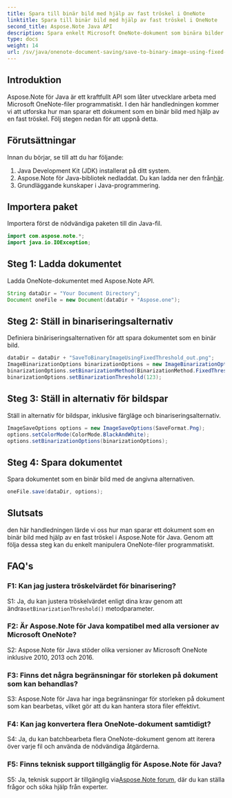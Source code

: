 ```yaml
---
title: Spara till binär bild med hjälp av fast tröskel i OneNote
linktitle: Spara till binär bild med hjälp av fast tröskel i OneNote
second_title: Aspose.Note Java API
description: Spara enkelt Microsoft OneNote-dokument som binära bilder med hjälp av fast tröskelvärde med Aspose.Note Java. Öka dina OneNote-filmanipuleringsmöjligheter.
type: docs
weight: 14
url: /sv/java/onenote-document-saving/save-to-binary-image-using-fixed-threshold/
---
```

## Introduktion

Aspose.Note för Java är ett kraftfullt API som låter utvecklare arbeta med Microsoft OneNote-filer programmatiskt. I den här handledningen kommer vi att utforska hur man sparar ett dokument som en binär bild med hjälp av en fast tröskel. Följ stegen nedan för att uppnå detta.

## Förutsättningar

Innan du börjar, se till att du har följande:

1. Java Development Kit (JDK) installerat på ditt system.
2.  Aspose.Note för Java-bibliotek nedladdat. Du kan ladda ner den från[här](https://releases.aspose.com/note/java/).
3. Grundläggande kunskaper i Java-programmering.

## Importera paket

Importera först de nödvändiga paketen till din Java-fil.

```java
import com.aspose.note.*;
import java.io.IOException;
```

## Steg 1: Ladda dokumentet

Ladda OneNote-dokumentet med Aspose.Note API.

```java
String dataDir = "Your Document Directory";
Document oneFile = new Document(dataDir + "Aspose.one");
```

## Steg 2: Ställ in binariseringsalternativ

Definiera binäriseringsalternativen för att spara dokumentet som en binär bild.

```java
dataDir = dataDir + "SaveToBinaryImageUsingFixedThreshold_out.png";
ImageBinarizationOptions binarizationOptions = new ImageBinarizationOptions();
binarizationOptions.setBinarizationMethod(BinarizationMethod.FixedThreshold);
binarizationOptions.setBinarizationThreshold(123);
```

## Steg 3: Ställ in alternativ för bildspar

Ställ in alternativ för bildspar, inklusive färgläge och binariseringsalternativ.

```java
ImageSaveOptions options = new ImageSaveOptions(SaveFormat.Png);
options.setColorMode(ColorMode.BlackAndWhite);
options.setBinarizationOptions(binarizationOptions);
```

## Steg 4: Spara dokumentet

Spara dokumentet som en binär bild med de angivna alternativen.

```java
oneFile.save(dataDir, options);
```

## Slutsats

den här handledningen lärde vi oss hur man sparar ett dokument som en binär bild med hjälp av en fast tröskel i Aspose.Note för Java. Genom att följa dessa steg kan du enkelt manipulera OneNote-filer programmatiskt.

## FAQ's

### F1: Kan jag justera tröskelvärdet för binarisering?

 S1: Ja, du kan justera tröskelvärdet enligt dina krav genom att ändra`setBinarizationThreshold()` metodparameter.

### F2: Är Aspose.Note för Java kompatibel med alla versioner av Microsoft OneNote?

S2: Aspose.Note för Java stöder olika versioner av Microsoft OneNote inklusive 2010, 2013 och 2016.

### F3: Finns det några begränsningar för storleken på dokument som kan behandlas?

S3: Aspose.Note för Java har inga begränsningar för storleken på dokument som kan bearbetas, vilket gör att du kan hantera stora filer effektivt.

### F4: Kan jag konvertera flera OneNote-dokument samtidigt?

S4: Ja, du kan batchbearbeta flera OneNote-dokument genom att iterera över varje fil och använda de nödvändiga åtgärderna.

### F5: Finns teknisk support tillgänglig för Aspose.Note för Java?

 S5: Ja, teknisk support är tillgänglig via[Aspose.Note forum](https://forum.aspose.com/c/note/28), där du kan ställa frågor och söka hjälp från experter.